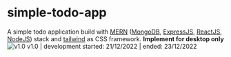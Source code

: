 # simple-todo-app
A simple todo application build with [MERN](https://www.mongodb.com/mern-stack) ([MongoDB](https://www.mongodb.com/), [ExpressJS](https://expressjs.com/), [ReactJS](https://reactjs.org/), [NodeJS](https://nodejs.org/en/)) stack and [tailwind](https://tailwindcss.com/) as CSS framework. <b>Implement for desktop only</b>
![v1.0](https://user-images.githubusercontent.com/35110501/209304326-aa77c25c-abe6-4acc-aeeb-6294649dfab5.png)
v1.0 | development started: 21/12/2022 | ended: 23/12/2022
